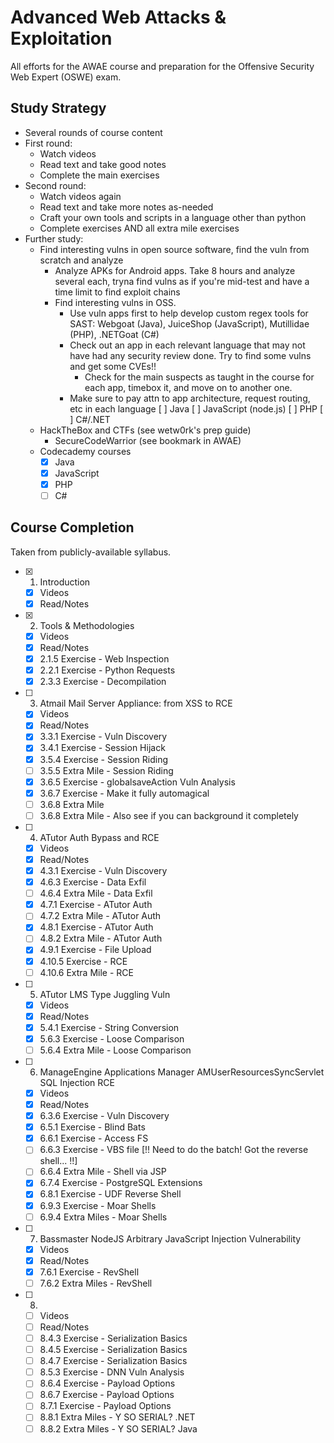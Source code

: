 # Advanced Web Attacks & Exploitation

All efforts for the AWAE course and preparation for the Offensive Security Web Expert (OSWE) exam.

## Study Strategy
 * Several rounds of course content
 * First round:
   * Watch videos
   * Read text and take good notes
   * Complete the main exercises
 * Second round:
   * Watch videos again
   * Read text and take more notes as-needed
   * Craft your own tools and scripts in a language other than python
   * Complete exercises AND all extra mile exercises
 * Further study:
   * Find interesting vulns in open source software, find the vuln from scratch and analyze
     * Analyze APKs for Android apps. Take 8 hours and analyze several each, tryna find vulns as if you're mid-test and have a time limit to find exploit chains
     * Find interesting vulns in OSS. 
       * Use vuln apps first to help develop custom regex tools for SAST: Webgoat (Java), JuiceShop (JavaScript), Mutillidae (PHP), .NETGoat (C#)
       * Check out an app in each relevant language that may not have had any security review done. Try to find some vulns and get some CVEs!! 
         * Check for the main suspects as taught in the course for each app, timebox it, and move on to another one. 
       * Make sure to pay attn to app architecture, request routing, etc in each language
       [ ] Java
       [ ] JavaScript (node.js)
       [ ] PHP
       [ ] C#/.NET
   * HackTheBox and CTFs (see wetw0rk's prep guide)
     * SecureCodeWarrior (see bookmark in AWAE)
   * Codecademy courses
     * [x] Java
     * [x] JavaScript
     * [x] PHP
     * [ ] C#

## Course Completion
Taken from publicly-available syllabus.
 * [x] 1. Introduction
   * [x] Videos
   * [x] Read/Notes
 * [x] 2. Tools & Methodologies
   * [x] Videos
   * [x] Read/Notes
   * [x] 2.1.5 Exercise - Web Inspection
   * [x] 2.2.1 Exercise - Python Requests
   * [x] 2.3.3 Exercise - Decompilation
 * [ ] 3. Atmail Mail Server Appliance: from XSS to RCE
   * [x] Videos
   * [x] Read/Notes
   * [x] 3.3.1 Exercise - Vuln Discovery
   * [x] 3.4.1 Exercise - Session Hijack
   * [x] 3.5.4 Exercise - Session Riding
   * [ ] 3.5.5 Extra Mile - Session Riding
   * [x] 3.6.5 Exercise - globalsaveAction Vuln Analysis
   * [x] 3.6.7 Exercise - Make it fully automagical
   * [ ] 3.6.8 Extra Mile
   * [ ] 3.6.8 Extra Mile - Also see if you can background it completely
 * [ ] 4. ATutor Auth Bypass and RCE
   * [x] Videos
   * [x] Read/Notes
   * [x] 4.3.1 Exercise - Vuln Discovery
   * [x] 4.6.3 Exercise - Data Exfil
   * [ ] 4.6.4 Extra Mile - Data Exfil
   * [x] 4.7.1 Exercise - ATutor Auth
   * [ ] 4.7.2 Extra Mile - ATutor Auth
   * [x] 4.8.1 Exercise - ATutor Auth
   * [ ] 4.8.2 Extra Mile - ATutor Auth
   * [x] 4.9.1 Exercise - File Upload
   * [x] 4.10.5 Exercise - RCE
   * [ ] 4.10.6 Extra Mile - RCE
 * [ ] 5. ATutor LMS Type Juggling Vuln
   * [x] Videos
   * [x] Read/Notes
   * [x] 5.4.1 Exercise - String Conversion
   * [x] 5.6.3 Exercise - Loose Comparison
   * [ ] 5.6.4 Extra Mile - Loose Comparison
 * [ ] 6. ManageEngine Applications Manager AMUserResourcesSyncServlet SQL Injection RCE
   * [x] Videos
   * [x] Read/Notes
   * [x] 6.3.6 Exercise - Vuln Discovery
   * [x] 6.5.1 Exercise - Blind Bats
   * [x] 6.6.1 Exercise - Access FS
   * [ ] 6.6.3 Exercise - VBS file [!! Need to do the batch! Got the reverse shell... !!]
   * [ ] 6.6.4 Extra Mile - Shell via JSP
   * [x] 6.7.4 Exercise - PostgreSQL Extensions
   * [x] 6.8.1 Exercise - UDF Reverse Shell
   * [x] 6.9.3 Exercise - Moar Shells
   * [ ] 6.9.4 Extra Miles - Moar Shells
 * [ ] 7. Bassmaster NodeJS Arbitrary JavaScript Injection Vulnerability
   * [x] Videos
   * [x] Read/Notes
   * [x] 7.6.1 Exercise - RevShell
   * [ ] 7.6.2 Extra Miles - RevShell
 * [ ] 8. 
   * [ ] Videos
   * [ ] Read/Notes
   * [ ] 8.4.3 Exercise - Serialization Basics
   * [ ] 8.4.5 Exercise - Serialization Basics
   * [ ] 8.4.7 Exercise - Serialization Basics
   * [ ] 8.5.3 Exercise - DNN Vuln Analysis
   * [ ] 8.6.4 Exercise - Payload Options
   * [ ] 8.6.7 Exercise - Payload Options
   * [ ] 8.7.1 Exercise - Payload Options
   * [ ] 8.8.1 Extra Miles - Y SO SERIAL? .NET
   * [ ] 8.8.2 Extra Miles - Y SO SERIAL? Java
